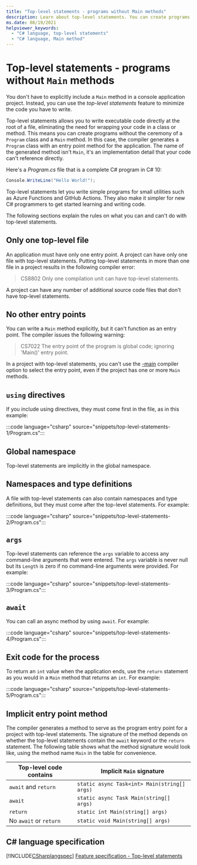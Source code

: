 ```yaml
---
title: "Top-level statements - programs without Main methods"
description: Learn about top-level statements. You can create programs without the ceremony of a Program class and a Main method.
ms.date: 08/19/2021
helpviewer_keywords:
  - "C# language, top-level statements"
  - "C# language, Main method"
---
```

# Top-level statements - programs without `Main` methods

You don't have to explicitly include a `Main` method in a console application project. Instead, you can use the *top-level statements* feature to minimize the code you have to write.

Top-level statements allows you to write executable code directly at the root of a file, eliminating the need for wrapping your code in a class or method.
This means you can create programs without the ceremony of a `Program` class and a `Main` method.
In this case, the compiler generates a `Program` class with an entry point method for the application. The name of the generated method isn't `Main`, it's an implementation detail that your code can't reference directly.

Here's a *Program.cs* file that is a complete C# program in C# 10:

```csharp
Console.WriteLine("Hello World!");
```

Top-level statements let you write simple programs for small utilities such as Azure Functions and GitHub Actions. They also make it simpler for new C# programmers to get started learning and writing code.

The following sections explain the rules on what you can and can't do with top-level statements.

## Only one top-level file

An application must have only one entry point. A project can have only one file with top-level statements. Putting top-level statements in more than one file in a project results in the following compiler error:

> CS8802 Only one compilation unit can have top-level statements.

A project can have any number of additional source code files that don't have top-level statements.

## No other entry points

You can write a `Main` method explicitly, but it can't function as an entry point. The compiler issues the following warning:

> CS7022 The entry point of the program is global code; ignoring 'Main()' entry point.

In a project with top-level statements, you can't use the [-main](../../language-reference/compiler-options/advanced.md#mainentrypoint-or-startupobject) compiler option to select the entry point, even if the project has one or more `Main` methods.

## `using` directives

If you include using directives, they must come first in the file, as in this example:

:::code language="csharp" source="snippets/top-level-statements-1/Program.cs":::

## Global namespace

Top-level statements are implicitly in the global namespace.

## Namespaces and type definitions

A file with top-level statements can also contain namespaces and type definitions, but they must come after the top-level statements. For example:

:::code language="csharp" source="snippets/top-level-statements-2/Program.cs":::

## `args`

Top-level statements can reference the `args` variable to access any command-line arguments that were entered. The `args` variable is never null but its `Length` is zero if no command-line arguments were provided. For example:

:::code language="csharp" source="snippets/top-level-statements-3/Program.cs":::

## `await`

You can call an async method by using `await`. For example:

:::code language="csharp" source="snippets/top-level-statements-4/Program.cs":::

## Exit code for the process

To return an `int` value when the application ends, use the `return` statement as you would in a `Main` method that returns an `int`. For example:

:::code language="csharp" source="snippets/top-level-statements-5/Program.cs":::

## Implicit entry point method

The compiler generates a method to serve as the program entry point for a project with top-level statements. The signature of the method depends on whether the top-level statements contain the `await` keyword or the `return` statement. The following table shows what the method signature would look like, using the method name `Main` in the table for convenience.

| Top-level code contains | Implicit `Main` signature                    |
|-------------------------|----------------------------------------------|
| `await` and `return`    | `static async Task<int> Main(string[] args)` |
| `await`                 | `static async Task Main(string[] args)`      |
| `return`                | `static int Main(string[] args)`             |
| No `await` or `return`  | `static void Main(string[] args)`            |

## C# language specification

[!INCLUDE[CSharplangspec](~/includes/csharplangspec-md.md)]
[Feature specification - Top-level statements](~/_csharplang/proposals/csharp-9.0/top-level-statements.md)

